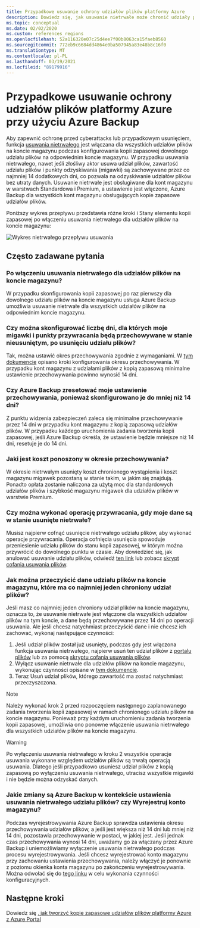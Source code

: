 ```yaml
---
title: Przypadkowe usuwanie ochrony udziałów plików platformy Azure
description: Dowiedz się, jak usuwanie nietrwałe może chronić udziały plików platformy Azure przed przypadkowym usunięciem.
ms.topic: conceptual
ms.date: 02/02/2020
ms.custom: references_regions
ms.openlocfilehash: 52a116320e07c25d4ee7f00b8063ca15faeb8560
ms.sourcegitcommit: 772eb9c6684dd4864e0ba507945a83e48b8c16f0
ms.translationtype: MT
ms.contentlocale: pl-PL
ms.lasthandoff: 03/19/2021
ms.locfileid: "89179916"
---
```

# <a name="accidental-delete-protection-for-azure-file-shares-using-azure-backup"></a>Przypadkowe usuwanie ochrony udziałów plików platformy Azure przy użyciu Azure Backup

Aby zapewnić ochronę przed cyberattacks lub przypadkowym usunięciem, funkcja [usuwania nietrwałego](../storage/files/storage-files-prevent-file-share-deletion.md) jest włączana dla wszystkich udziałów plików na koncie magazynu podczas konfigurowania kopii zapasowej dowolnego udziału plików na odpowiednim koncie magazynu. W przypadku usuwania nietrwałego, nawet jeśli złośliwy aktor usuwa udział plików, zawartość udziału plików i punkty odzyskiwania (migawki) są zachowywane przez co najmniej 14 dodatkowych dni, co pozwala na odzyskiwanie udziałów plików bez utraty danych.  Usuwanie nietrwałe jest obsługiwane dla kont magazynu w warstwach Standardowa i Premium, a ustawienie jest włączone, Azure Backup dla wszystkich kont magazynu obsługujących kopie zapasowe udziałów plików.

Poniższy wykres przepływu przedstawia różne kroki i Stany elementu kopii zapasowej po włączeniu usuwania nietrwałego dla udziałów plików na koncie magazynu:

 ![Wykres nietrwałego przepływu usuwania](./media/soft-delete-afs/soft-delete-flow-chart.png)

## <a name="frequently-asked-questions"></a>Często zadawane pytania

### <a name="when-will-soft-delete-be-enabled-for-file-shares-in-my-storage-account"></a>Po włączeniu usuwania nietrwałego dla udziałów plików na koncie magazynu?

W przypadku skonfigurowania kopii zapasowej po raz pierwszy dla dowolnego udziału plików na koncie magazynu usługa Azure Backup umożliwia usuwanie nietrwałe dla wszystkich udziałów plików na odpowiednim koncie magazynu.

### <a name="can-i-configure-the-number-of-days-for-which-my-snapshots-and-restore-points-will-be-retained-in-soft-deleted-state-after-i-delete-the-file-share"></a>Czy można skonfigurować liczbę dni, dla których moje migawki i punkty przywracania będą przechowywane w stanie nieusuniętym, po usunięciu udziału plików?

Tak, można ustawić okres przechowywania zgodnie z wymaganiami. W [tym dokumencie](../storage/files/storage-files-enable-soft-delete.md?tabs=azure-portal) opisano kroki konfigurowania okresu przechowywania. W przypadku kont magazynu z udziałami plików z kopią zapasową minimalne ustawienie przechowywania powinno wynosić 14 dni.

### <a name="does-azure-backup-reset-my-retention-setting-because-i-configured-it-to-less-than-14-days"></a>Czy Azure Backup zresetować moje ustawienie przechowywania, ponieważ skonfigurowano je do mniej niż 14 dni?

Z punktu widzenia zabezpieczeń zaleca się minimalne przechowywanie przez 14 dni w przypadku kont magazynu z kopią zapasową udziałów plików. W przypadku każdego uruchomienia zadania tworzenia kopii zapasowej, jeśli Azure Backup określa, że ustawienie będzie mniejsze niż 14 dni, resetuje je do 14 dni.

### <a name="what-is-the-cost-incurred-during-the-retention-period"></a>Jaki jest koszt ponoszony w okresie przechowywania?

W okresie nietrwałym usunięty koszt chronionego wystąpienia i koszt magazynu migawek pozostaną w stanie takim, w jakim się znajdują.  Ponadto opłata zostanie naliczona za użytą moc dla standardowych udziałów plików i szybkość magazynu migawek dla udziałów plików w warstwie Premium.

### <a name="can-i-perform-a-restore-operation-when-my-data-is-in-soft-deleted-state"></a>Czy można wykonać operację przywracania, gdy moje dane są w stanie usunięte nietrwałe?

Musisz najpierw cofnąć usunięcie nietrwałego udziału plików, aby wykonać operacje przywracania. Operacja cofnięcia usunięcia spowoduje przeniesienie udziału plików do stanu kopii zapasowej, w którym można przywrócić do dowolnego punktu w czasie. Aby dowiedzieć się, jak anulować usuwanie udziału plików, odwiedź [ten link](../storage/files/storage-files-enable-soft-delete.md?tabs=azure-portal#restore-soft-deleted-file-share) lub zobacz [skrypt cofania usuwania plików](./scripts/backup-powershell-script-undelete-file-share.md).

### <a name="how-can-i-purge-the-data-of-a-file-share-in-a-storage-account-that-has-at-least-one-protected-file-share"></a>Jak można przeczyścić dane udziału plików na koncie magazynu, które ma co najmniej jeden chroniony udział plików?

Jeśli masz co najmniej jeden chroniony udział plików na koncie magazynu, oznacza to, że usuwanie nietrwałe jest włączone dla wszystkich udziałów plików na tym koncie, a dane będą przechowywane przez 14 dni po operacji usuwania. Ale jeśli chcesz natychmiast przeczyścić dane i nie chcesz ich zachować, wykonaj następujące czynności:

1. Jeśli udział plików został już usunięty, podczas gdy jest włączona funkcja usuwania nietrwałego, najpierw usuń ten udział plików z [portalu plików](../storage/files/storage-files-enable-soft-delete.md?tabs=azure-portal#restore-soft-deleted-file-share) lub za pomocą [skryptu cofania usuwania plików](./scripts/backup-powershell-script-undelete-file-share.md).
2. Wyłącz usuwanie nietrwałe dla udziałów plików na koncie magazynu, wykonując czynności opisane w [tym dokumencie](../storage/files/storage-files-enable-soft-delete.md?tabs=azure-portal#disable-soft-delete).
3. Teraz Usuń udział plików, którego zawartość ma zostać natychmiast przeczyszczona.

>[!NOTE]
>Należy wykonać krok 2 przed rozpoczęciem następnego zaplanowanego zadania tworzenia kopii zapasowej w ramach chronionego udziału plików na koncie magazynu. Ponieważ przy każdym uruchomieniu zadania tworzenia kopii zapasowej, umożliwia ono ponowne włączenie usuwania nietrwałego dla wszystkich udziałów plików na koncie magazynu.

>[!WARNING]
>Po wyłączeniu usuwania nietrwałego w kroku 2 wszystkie operacje usuwania wykonane względem udziałów plików są trwałą operacją usuwania. Dlatego jeśli przypadkowo usuniesz udział plików z kopią zapasową po wyłączeniu usuwania nietrwałego, utracisz wszystkie migawki i nie będzie można odzyskać danych.

### <a name="in-the-context-of-a-file-shares-soft-delete-setting-what-changes-does-azure-backup-do-when-i-unregister-a-storage-account"></a>Jakie zmiany są Azure Backup w kontekście ustawienia usuwania nietrwałego udziału plików? czy Wyrejestruj konto magazynu?

Podczas wyrejestrowywania Azure Backup sprawdza ustawienia okresu przechowywania udziałów plików, a jeśli jest większa niż 14 dni lub mniej niż 14 dni, pozostawia przechowywanie w postaci, w jakiej jest. Jeśli jednak czas przechowywania wynosi 14 dni, uważamy go za włączany przez Azure Backup i uniemożliwiamy wyłączenie usuwania nietrwałego podczas procesu wyrejestrowywania. Jeśli chcesz wyrejestrować konto magazynu przy zachowaniu ustawienia przechowywania, należy włączyć je ponownie z poziomu okienka konta magazynu po zakończeniu wyrejestrowywania. Można odwołać się do [tego linku](../storage/files/storage-files-enable-soft-delete.md?tabs=azure-portal#restore-soft-deleted-file-share) w celu wykonania czynności konfiguracyjnych.

## <a name="next-steps"></a>Następne kroki

Dowiedz się [, jak tworzyć kopie zapasowe udziałów plików platformy Azure z Azure Portal](backup-afs.md)
